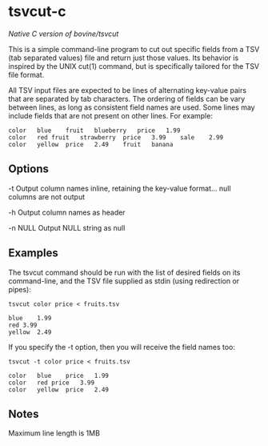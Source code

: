 # tsvcut-c

_Native C version of bovine/tsvcut_

This is a simple command-line program to cut out specific fields from
a TSV (tab separated values) file and return just those values.  Its
behavior is inspired by the UNIX cut(1) command, but is specifically
tailored for the TSV file format.

All TSV input files are expected to be lines of alternating
key-value pairs that are separated by tab characters.  The ordering of
fields can be vary between lines, as long as consistent field names
are used.  Some lines may include fields that are not present on other
lines.  For example:

````
color	blue	fruit	blueberry	price	1.99
color	red	fruit	strawberry	price	3.99	sale	2.99
color	yellow	price	2.49	fruit	banana
````

## Options

 -t Output column names inline, retaining the key-value format... null columns are not output

 -h Output column names as header

 -n NULL Output NULL string as null

## Examples

The tsvcut command should be run with the list of desired fields on
its command-line, and the TSV file supplied as stdin (using
redirection or pipes):

    tsvcut color price < fruits.tsv

    blue	1.99
    red	3.99
    yellow	2.49

If you specify the -t option, then you will receive the field names too:

    tsvcut -t color price < fruits.tsv

    color	blue	price	1.99
    color	red	price	3.99
    color	yellow	price	2.49

## Notes

Maximum line length is 1MB
